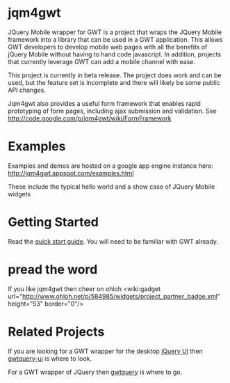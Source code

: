 jqm4gwt
=======

JQuery Mobile wrapper for GWT is a project that wraps the JQuery Mobile framework into a library that can be used in a GWT application. This allows GWT developers to develop mobile web pages with all the benefits of jQuery Mobile without having to hand code javascript. In addition, projects that currently leverage GWT can add a mobile channel with ease.

This project is currently in beta release. The project does work and can be used, but the feature set is incomplete and there will likely be some public API changes.

Jqm4gwt also provides a useful form framework that enables rapid prototyping of form pages, including ajax submission and validation. See http://code.google.com/p/jqm4gwt/wiki/FormFramework

Examples
========

Examples and demos are hosted on a google app engine instance here: http://jqm4gwt.appspot.com/examples.html

These include the typical hello world and a show case of JQuery Mobile widgets

Getting Started
========

Read the [quick start guide](https://github.com/sksamuel/jqm4gwt/wiki/Getting-Started). You will need to be familiar with GWT already.

pread the word
================

If you like jqm4gwt then cheer on ohloh
<wiki:gadget url="http://www.ohloh.net/p/584985/widgets/project_partner_badge.xml" height="53" border="0"/>

Related Projects
================

If you are looking for a GWT wrapper for the desktop [jQuery UI](http://jqueryui.com) then [gwtquery-ui](http://code.google.com/p/gwtquery-ui/) is where to look.

For a GWT wrapper of JQuery then [gwtquery](http://code.google.com/p/gwtquery) is where to go.
